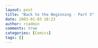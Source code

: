 ```yaml
---
layout: post
title: "Back to the Beginning - Part 3"
date: 2003-01-03 18:23
author: rcadmin
comments: true
categories: [Comics]
tags: []
---
```

<!--more--><img src="/wp/wp-content/comics/20030103.gif" alt="" />
